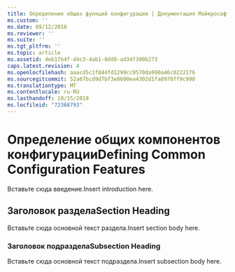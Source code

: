 ```yaml
---
title: Определение общих функций конфигурации | Документация Майкрософт
ms.custom: ''
ms.date: 09/12/2016
ms.reviewer: ''
ms.suite: ''
ms.tgt_pltfrm: ''
ms.topic: article
ms.assetid: 4eb17b4f-d4c3-4ab1-8dd8-ad34f300b273
caps.latest.revision: 4
ms.openlocfilehash: aaacd5c1f844fd1299cc9570da990a46c0222176
ms.sourcegitcommit: 52a67bcd9d7bf3e8600ea4302d1fa8970ff9c998
ms.translationtype: MT
ms.contentlocale: ru-RU
ms.lasthandoff: 10/15/2019
ms.locfileid: "72368793"
---
```

# <a name="defining-common-configuration-features"></a><span data-ttu-id="da4f5-102">Определение общих компонентов конфигурации</span><span class="sxs-lookup"><span data-stu-id="da4f5-102">Defining Common Configuration Features</span></span>

<span data-ttu-id="da4f5-103">Вставьте сюда введение.</span><span class="sxs-lookup"><span data-stu-id="da4f5-103">Insert introduction here.</span></span>

## <a name="section-heading"></a><span data-ttu-id="da4f5-104">Заголовок раздела</span><span class="sxs-lookup"><span data-stu-id="da4f5-104">Section Heading</span></span>

<span data-ttu-id="da4f5-105">Вставьте сюда основной текст раздела.</span><span class="sxs-lookup"><span data-stu-id="da4f5-105">Insert section body here.</span></span>

### <a name="subsection-heading"></a><span data-ttu-id="da4f5-106">Заголовок подраздела</span><span class="sxs-lookup"><span data-stu-id="da4f5-106">Subsection Heading</span></span>

<span data-ttu-id="da4f5-107">Вставьте сюда основной текст подраздела.</span><span class="sxs-lookup"><span data-stu-id="da4f5-107">Insert subsection body here.</span></span>
